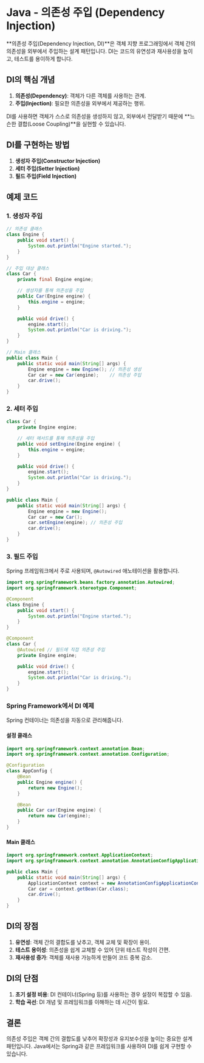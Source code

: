 
# Java - 의존성 주입 (Dependency Injection)

**의존성 주입(Dependency Injection, DI)**은 객체 지향 프로그래밍에서 객체 간의 의존성을 외부에서 주입하는 설계 패턴입니다. DI는 코드의 유연성과 재사용성을 높이고, 테스트를 용이하게 합니다.

## DI의 핵심 개념

1. **의존성(Dependency)**: 객체가 다른 객체를 사용하는 관계.
2. **주입(Injection)**: 필요한 의존성을 외부에서 제공하는 행위.

DI를 사용하면 객체가 스스로 의존성을 생성하지 않고, 외부에서 전달받기 때문에 **느슨한 결합(Loose Coupling)**을 실현할 수 있습니다.

## DI를 구현하는 방법

1. **생성자 주입(Constructor Injection)**
2. **세터 주입(Setter Injection)**
3. **필드 주입(Field Injection)**

## 예제 코드

### 1. 생성자 주입

```java
// 의존성 클래스
class Engine {
    public void start() {
        System.out.println("Engine started.");
    }
}

// 주입 대상 클래스
class Car {
    private final Engine engine;

    // 생성자를 통해 의존성을 주입
    public Car(Engine engine) {
        this.engine = engine;
    }

    public void drive() {
        engine.start();
        System.out.println("Car is driving.");
    }
}

// Main 클래스
public class Main {
    public static void main(String[] args) {
        Engine engine = new Engine(); // 의존성 생성
        Car car = new Car(engine);    // 의존성 주입
        car.drive();
    }
}
```

### 2. 세터 주입

```java
class Car {
    private Engine engine;

    // 세터 메서드를 통해 의존성을 주입
    public void setEngine(Engine engine) {
        this.engine = engine;
    }

    public void drive() {
        engine.start();
        System.out.println("Car is driving.");
    }
}

public class Main {
    public static void main(String[] args) {
        Engine engine = new Engine();
        Car car = new Car();
        car.setEngine(engine); // 의존성 주입
        car.drive();
    }
}
```

### 3. 필드 주입

Spring 프레임워크에서 주로 사용되며, `@Autowired` 애노테이션을 활용합니다.

```java
import org.springframework.beans.factory.annotation.Autowired;
import org.springframework.stereotype.Component;

@Component
class Engine {
    public void start() {
        System.out.println("Engine started.");
    }
}

@Component
class Car {
    @Autowired // 필드에 직접 의존성 주입
    private Engine engine;

    public void drive() {
        engine.start();
        System.out.println("Car is driving.");
    }
}
```

### Spring Framework에서 DI 예제

Spring 컨테이너는 의존성을 자동으로 관리해줍니다.

#### 설정 클래스

```java
import org.springframework.context.annotation.Bean;
import org.springframework.context.annotation.Configuration;

@Configuration
class AppConfig {
    @Bean
    public Engine engine() {
        return new Engine();
    }

    @Bean
    public Car car(Engine engine) {
        return new Car(engine);
    }
}
```

#### Main 클래스

```java
import org.springframework.context.ApplicationContext;
import org.springframework.context.annotation.AnnotationConfigApplicationContext;

public class Main {
    public static void main(String[] args) {
        ApplicationContext context = new AnnotationConfigApplicationContext(AppConfig.class);
        Car car = context.getBean(Car.class);
        car.drive();
    }
}
```

## DI의 장점

1. **유연성**: 객체 간의 결합도를 낮추고, 객체 교체 및 확장이 용이.
2. **테스트 용이성**: 의존성을 쉽게 교체할 수 있어 단위 테스트 작성이 간편.
3. **재사용성 증가**: 객체를 재사용 가능하게 만들어 코드 중복 감소.

## DI의 단점

1. **초기 설정 비용**: DI 컨테이너(Spring 등)를 사용하는 경우 설정이 복잡할 수 있음.
2. **학습 곡선**: DI 개념 및 프레임워크를 이해하는 데 시간이 필요.

## 결론

의존성 주입은 객체 간의 결합도를 낮추어 확장성과 유지보수성을 높이는 중요한 설계 패턴입니다. Java에서는 Spring과 같은 프레임워크를 사용하여 DI를 쉽게 구현할 수 있습니다.
